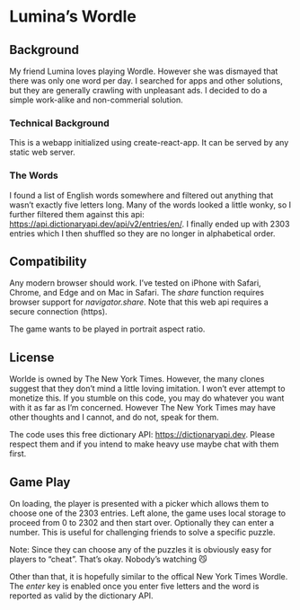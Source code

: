 # Lumina’s Wordle

## Background

My friend Lumina loves playing Wordle. However she was dismayed that there was only one word per day. I searched for apps and other solutions, but they are generally crawling with unpleasant ads. I decided to do a simple work-alike and non-commerial solution.

### Technical Background

This is a webapp initialized using create-react-app. It can be served by any static web server.

### The Words

I found a list of English words somewhere and filtered out anything that wasn’t exactly five letters long. Many of the words looked a little wonky, so I further filtered them against this api: https://api.dictionaryapi.dev/api/v2/entries/en/. I finally ended up with 2303 entries which I then shuffled so they are no longer in alphabetical order.

## Compatibility

Any modern browser should work. I’ve tested on iPhone with Safari, Chrome, and Edge and on Mac in Safari. The _share_ function requires browser support for _navigator.share_. Note that this web api requires a secure connection (https).

The game wants to be played in portrait aspect ratio.

## License

Worlde is owned by The New York Times. However, the many clones suggest that they don’t mind a little loving imitation. I won’t ever attempt to monetize this. If you stumble on this code, you may do whatever you want with it as far as I’m concerned. However The New York Times may have other thoughts and I cannot, and do not, speak for them.

The code uses this free dictionary API: https://dictionaryapi.dev. Please respect them and if you intend to make heavy use maybe chat with them first.

## Game Play

On loading, the player is presented with a picker which allows them to choose one of the 2303 entries. Left alone, the game uses local storage to proceed from 0 to 2302 and then start over. Optionally they can enter a number. This is useful for challenging friends to solve a specific puzzle.

Note: Since they can choose any of the puzzles it is obviously easy for players to “cheat”. That’s okay. Nobody’s watching 😼

Other than that, it is hopefully similar to the offical New York Times Wordle. The _enter_ key is enabled once you enter five letters and the word is reported as valid by the dictionary API.

